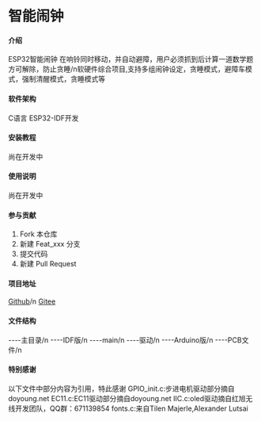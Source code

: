 # 智能闹钟

#### 介绍
ESP32智能闹钟
在响铃同时移动，并自动避障，用户必须抓到后计算一道数学题方可解除，防止贪睡/n软硬件综合项目,支持多组闹钟设定，贪睡模式，避障车模式，强制清醒模式，贪睡模式等

#### 软件架构
C语言
ESP32-IDF开发

#### 安装教程

尚在开发中

#### 使用说明

尚在开发中

#### 参与贡献

1.  Fork 本仓库
2.  新建 Feat_xxx 分支
3.  提交代码
4.  新建 Pull Request

#### 项目地址
[Github](https://github.com/LBDLMOS/C005-Smart-alarm-clock)/n
[Gitee](https://gitee.com/LBDLMOS/C005-Smart-alarm-clock)

#### 文件结构
  ----主目录/n
    ----IDF版/n
        ----main/n
            ----驱动/n
    ----Arduino版/n
    ----PCB文件/n

#### 特别感谢
以下文件中部分内容为引用，特此感谢
GPIO_init.c:步进电机驱动部分摘自doyoung.net
EC11.c:EC11驱动部分摘自doyoung.net
IIC.c:oled驱动摘自红旭无线开发团队，QQ群：671139854
fonts.c:来自Tilen Majerle,Alexander Lutsai

